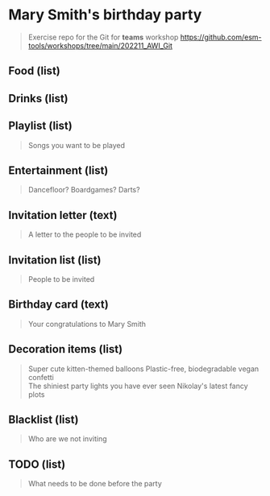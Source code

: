# Mary Smith's birthday party
> Exercise repo for the Git for **teams** workshop https://github.com/esm-tools/workshops/tree/main/202211_AWI_Git

## Food (list)


## Drinks (list)


## Playlist (list)
> Songs you want to be played


## Entertainment (list)
> Dancefloor? Boardgames? Darts?


## Invitation letter (text)
> A letter to the people to be invited


## Invitation list (list)
> People to be invited


## Birthday card (text)
> Your congratulations to Mary Smith

## Decoration items (list)
> Super cute kitten-themed balloons
> Plastic-free, biodegradable vegan confetti  
> The shiniest party lights you have ever seen
> Nikolay's latest fancy plots 

## Blacklist (list)
> Who are we not inviting


## TODO (list)
> What needs to be done before the party


